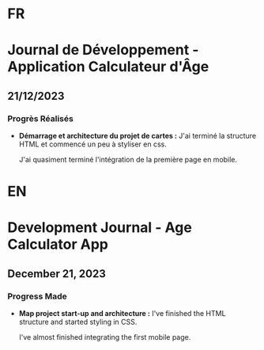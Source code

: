 # FR

# Journal de Développement - Application Calculateur d'Âge

## 21/12/2023

### Progrès Réalisés

- **Démarrage et architecture du projet de cartes :**
  J'ai terminé la structure HTML et commencé un peu à styliser en css.

  J'ai quasiment terminé l'intégration de la première page en mobile.

# EN

# Development Journal - Age Calculator App

## December 21, 2023

### Progress Made

- **Map project start-up and architecture :**
  I've finished the HTML structure and started styling in CSS.

  I've almost finished integrating the first mobile page.
